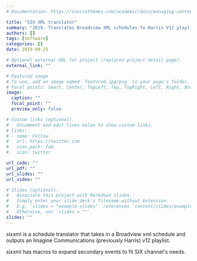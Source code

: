 ```yaml
---
# Documentation: https://sourcethemes.com/academic/docs/managing-content/

title: "SIX XML translator"
summary: "2019. Translates Broadview XML schedules to Harris V12 playlist for SIX channels."
authors: []
tags: [software]
categories: []
date: 2019-09-25

# Optional external URL for project (replaces project detail page).
external_link: ""

# Featured image
# To use, add an image named `featured.jpg/png` to your page's folder.
# Focal points: Smart, Center, TopLeft, Top, TopRight, Left, Right, BottomLeft, Bottom, BottomRight.
image:
  caption: ""
  focal_point: ""
  preview_only: false

# Custom links (optional).
#   Uncomment and edit lines below to show custom links.
# links:
# - name: Follow
#   url: https://twitter.com
#   icon_pack: fab
#   icon: twitter

url_code: ""
url_pdf: ""
url_slides: ""
url_video: ""

# Slides (optional).
#   Associate this project with Markdown slides.
#   Simply enter your slide deck's filename without extension.
#   E.g. `slides = "example-slides"` references `content/slides/example-slides.md`.
#   Otherwise, set `slides = ""`.
slides: ""
---
```


sixxml is a schedule translator that takes in a Broadview xml schedule and outputs an Imagine Communications (previously Harris) v12 playlist.

sixxml has macros to expand secondary events to fit SIX channel's needs.
